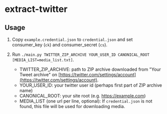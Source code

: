 # extract-twitter

## Usage

1. Copy `example.credential.json` to `credential.json` and set consumer_key (`ck`) and consumer_secret (`cs`).

2. Run `./main.py TWITTER_ZIP_ARCHIVE YOUR_USER_ID CANONICAL_ROOT [MEDIA_LIST=media_list.txt]`.

    * TWITTER_ZIP_ARCHIVE: path to ZIP archive downloaded from "Your Tweet archive" on [https://twitter.com/settings/account](https://twitter.com/settings/account).
    * YOUR_USER_ID: your twitter user id (perhaps first part of ZIP archive name)
    * CANONICAL_ROOT: your site root (e.g. https://example.com)
    * MEDIA_LIST (one url per line, optional): If `credential.json` is not found, this file will be used for downloading media.
